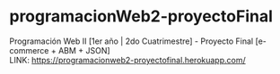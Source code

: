 # programacionWeb2-proyectoFinal
Programación Web II [1er año | 2do Cuatrimestre] - Proyecto Final [e-commerce + ABM + JSON]
<br>
LINK: https://programacionweb2-proyectofinal.herokuapp.com/
